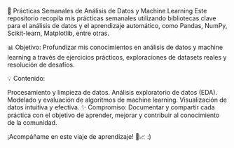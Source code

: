 🚀 Prácticas Semanales de Análisis de Datos y Machine Learning
Este repositorio recopila mis prácticas semanales utilizando bibliotecas clave para el análisis de datos y el aprendizaje automático, como Pandas, NumPy, Scikit-learn, Matplotlib, entre otras.

📊 Objetivo: Profundizar mis conocimientos en análisis de datos y machine learning a través de ejercicios prácticos, exploraciones de datasets reales y resolución de desafíos.

💡 Contenido:

Procesamiento y limpieza de datos.
Análisis exploratorio de datos (EDA).
Modelado y evaluación de algoritmos de machine learning.
Visualización de datos intuitiva y efectiva.
✨ Compromiso: Documentar y compartir cada práctica con el objetivo de aprender, mejorar y contribuir al conocimiento de la comunidad.

¡Acompáñame en este viaje de aprendizaje! 🧠📈 :)
